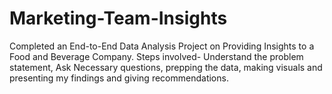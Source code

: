 # Marketing-Team-Insights
Completed an End-to-End Data Analysis Project on Providing Insights to a Food and Beverage Company. Steps involved- Understand the problem statement, Ask Necessary questions, prepping the data, making visuals and presenting my findings and giving recommendations.
